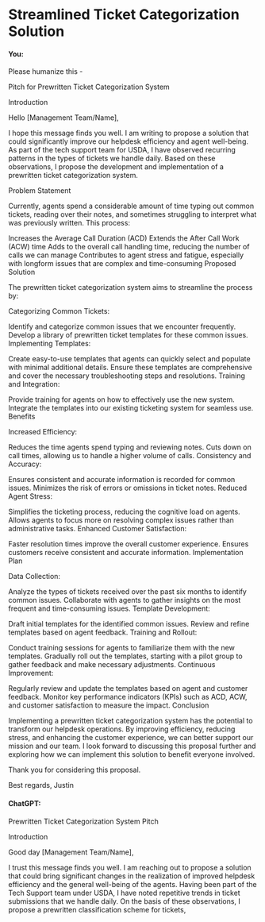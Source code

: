 # Streamlined Ticket Categorization Solution

#### You:
Please humanize this - 

Pitch for Prewritten Ticket Categorization System

Introduction

Hello [Management Team/Name],

I hope this message finds you well. I am writing to propose a solution that could significantly improve our helpdesk efficiency and agent well-being. As part of the tech support team for USDA, I have observed recurring patterns in the types of tickets we handle daily. Based on these observations, I propose the development and implementation of a prewritten ticket categorization system.

Problem Statement

Currently, agents spend a considerable amount of time typing out common tickets, reading over their notes, and sometimes struggling to interpret what was previously written. This process:

Increases the Average Call Duration (ACD)
Extends the After Call Work (ACW) time
Adds to the overall call handling time, reducing the number of calls we can manage
Contributes to agent stress and fatigue, especially with longform issues that are complex and time-consuming
Proposed Solution

The prewritten ticket categorization system aims to streamline the process by:

Categorizing Common Tickets:

Identify and categorize common issues that we encounter frequently.
Develop a library of prewritten ticket templates for these common issues.
Implementing Templates:

Create easy-to-use templates that agents can quickly select and populate with minimal additional details.
Ensure these templates are comprehensive and cover the necessary troubleshooting steps and resolutions.
Training and Integration:

Provide training for agents on how to effectively use the new system.
Integrate the templates into our existing ticketing system for seamless use.
Benefits

Increased Efficiency:

Reduces the time agents spend typing and reviewing notes.
Cuts down on call times, allowing us to handle a higher volume of calls.
Consistency and Accuracy:

Ensures consistent and accurate information is recorded for common issues.
Minimizes the risk of errors or omissions in ticket notes.
Reduced Agent Stress:

Simplifies the ticketing process, reducing the cognitive load on agents.
Allows agents to focus more on resolving complex issues rather than administrative tasks.
Enhanced Customer Satisfaction:

Faster resolution times improve the overall customer experience.
Ensures customers receive consistent and accurate information.
Implementation Plan

Data Collection:

Analyze the types of tickets received over the past six months to identify common issues.
Collaborate with agents to gather insights on the most frequent and time-consuming issues.
Template Development:

Draft initial templates for the identified common issues.
Review and refine templates based on agent feedback.
Training and Rollout:

Conduct training sessions for agents to familiarize them with the new templates.
Gradually roll out the templates, starting with a pilot group to gather feedback and make necessary adjustments.
Continuous Improvement:

Regularly review and update the templates based on agent and customer feedback.
Monitor key performance indicators (KPIs) such as ACD, ACW, and customer satisfaction to measure the impact.
Conclusion

Implementing a prewritten ticket categorization system has the potential to transform our helpdesk operations. By improving efficiency, reducing stress, and enhancing the customer experience, we can better support our mission and our team. I look forward to discussing this proposal further and exploring how we can implement this solution to benefit everyone involved.

Thank you for considering this proposal.

Best regards,
Justin

#### ChatGPT:
Prewritten Ticket Categorization System Pitch

Introduction

Good day \[Management Team/Name],

I trust this message finds you well. I am reaching out to propose a solution that could bring significant changes in the realization of improved helpdesk efficiency and the general well-being of the agents. Having been part of the Tech Support team under USDA, I have noted repetitive trends in ticket submissions that we handle daily. On the basis of these observations, I propose a prewritten classification scheme for tickets,
